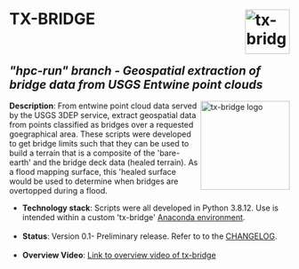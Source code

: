 # TX-BRIDGE <img src="https://github.com/andycarter-pe/tx-bridge/blob/dev/doc/Logo_CWE_TxDOT.png" align="right" alt="tx-bridge agency" height="80"> <br> <br>
## <i>"hpc-run" branch - Geospatial extraction of bridge data from USGS Entwine point clouds </i>

<img src="https://github.com/andycarter-pe/tx-bridge/blob/dev/doc/tx-bridge-logo-20220517.png" align="right"
     alt="tx-bridge logo" width="160" height="160">

**Description**:  From entwine point cloud data served by the USGS 3DEP service, extract geospatial data from points classified as bridges over a requested goegraphical area.  These scripts were developed to get bridge limits such that they can be used to build a terrain that is a composite of the 'bare-earth' and the bridge deck data (healed terrain).  As a flood mapping surface, this 'healed surface would be used to determine when bridges are overtopped during a flood.

  - **Technology stack**: Scripts were all developed in Python 3.8.12.  Use is intended within a custom 'tx-bridge' [Anaconda environment](https://www.anaconda.com/products/individual).  <br><br>
  - **Status**:  Version 0.1- Preliminary release.  Refer to to the [CHANGELOG](CHANGELOG.md).<br><br>
  - **Overview Video**: [Link to overview video of tx-bridge](https://www.youtube.com/watch?v=xxxxxxxxxxxxxxxxxx)<br><br>
